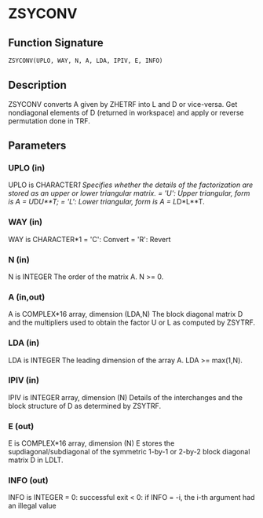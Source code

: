 # ZSYCONV

## Function Signature

```fortran
ZSYCONV(UPLO, WAY, N, A, LDA, IPIV, E, INFO)
```

## Description


 ZSYCONV converts A given by ZHETRF into L and D or vice-versa.
 Get nondiagonal elements of D (returned in workspace) and
 apply or reverse permutation done in TRF.

## Parameters

### UPLO (in)

UPLO is CHARACTER*1 Specifies whether the details of the factorization are stored as an upper or lower triangular matrix. = 'U': Upper triangular, form is A = U*D*U**T; = 'L': Lower triangular, form is A = L*D*L**T.

### WAY (in)

WAY is CHARACTER*1 = 'C': Convert = 'R': Revert

### N (in)

N is INTEGER The order of the matrix A. N >= 0.

### A (in,out)

A is COMPLEX*16 array, dimension (LDA,N) The block diagonal matrix D and the multipliers used to obtain the factor U or L as computed by ZSYTRF.

### LDA (in)

LDA is INTEGER The leading dimension of the array A. LDA >= max(1,N).

### IPIV (in)

IPIV is INTEGER array, dimension (N) Details of the interchanges and the block structure of D as determined by ZSYTRF.

### E (out)

E is COMPLEX*16 array, dimension (N) E stores the supdiagonal/subdiagonal of the symmetric 1-by-1 or 2-by-2 block diagonal matrix D in LDLT.

### INFO (out)

INFO is INTEGER = 0: successful exit < 0: if INFO = -i, the i-th argument had an illegal value

